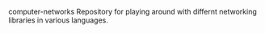 computer-networks
Repository for playing around with differnt networking libraries in various languages.
